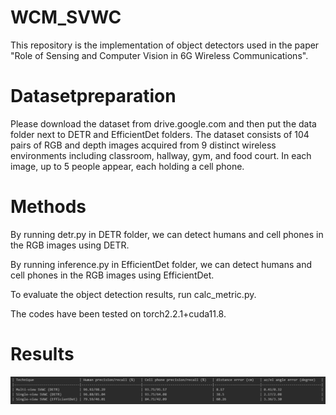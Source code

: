# WCM_SVWC
This repository is the implementation of object detectors used in the paper "Role of Sensing and Computer Vision in 6G Wireless Communications". 

# Datasetpreparation
Please download the dataset from drive.google.com and then put the data folder next to DETR and EfficientDet folders.
The dataset consists of 104 pairs of RGB and depth images acquired from 9 distinct wireless environments including classroom, hallway, gym, and food court. 
In each image, up to 5 people appear, each holding a cell phone.

# Methods
By running detr.py in DETR folder, we can detect humans and cell phones in the RGB images using DETR.

By running inference.py in EfficientDet folder, we can detect humans and cell phones in the RGB images using EfficientDet.

To evaluate the object detection results, run calc_metric.py.

The codes have been tested on torch2.2.1+cuda11.8.

# Results
![screenshot](evaluation_result.png)

